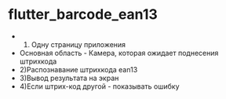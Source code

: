 # flutter_barcode_ean13

- 1) Одну страницу приложения 
- Основная область - Камера, которая ожидает поднесения штрихкода
- 2)Распознавание штрихкода ean13 
- 3)Вывод результата на экран
- 4)Если штрих-код другой - показывать ошибку
